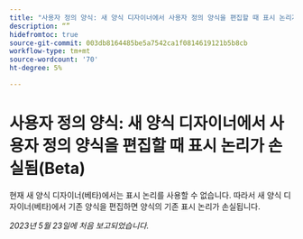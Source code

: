 ```yaml
---
title: "사용자 정의 양식: 새 양식 디자이너에서 사용자 정의 양식을 편집할 때 표시 논리가 손실됨(베타)"
description: “”
hidefromtoc: true
source-git-commit: 003db8164485be5a7542ca1f0814619121b5b8cb
workflow-type: tm+mt
source-wordcount: '70'
ht-degree: 5%

---
```



# 사용자 정의 양식: 새 양식 디자이너에서 사용자 정의 양식을 편집할 때 표시 논리가 손실됨(Beta)

현재 새 양식 디자이너(베타)에서는 표시 논리를 사용할 수 없습니다. 따라서 새 양식 디자이너(베타)에서 기존 양식을 편집하면 양식의 기존 표시 논리가 손실됩니다.

_2023년 5월 23일에 처음 보고되었습니다._

